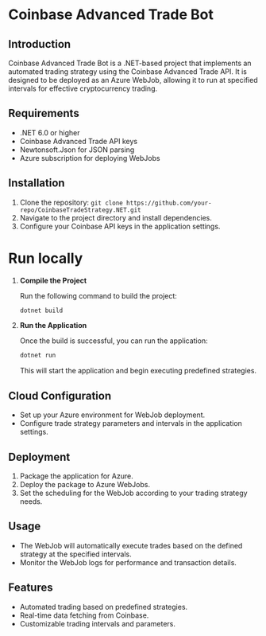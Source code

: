 # Coinbase Advanced Trade Bot

## Introduction

Coinbase Advanced Trade Bot is a .NET-based project that implements an automated trading strategy using the Coinbase Advanced Trade API. It is designed to be deployed as an Azure WebJob, allowing it to run at specified intervals for effective cryptocurrency trading.

## Requirements

- .NET 6.0 or higher
- Coinbase Advanced Trade API keys
- Newtonsoft.Json for JSON parsing
- Azure subscription for deploying WebJobs

## Installation

1. Clone the repository: `git clone https://github.com/your-repo/CoinbaseTradeStrategy.NET.git`
2. Navigate to the project directory and install dependencies.
3. Configure your Coinbase API keys in the application settings.

# Run locally

1. **Compile the Project**

   Run the following command to build the project:

   ```bash
   dotnet build
   ```

2. **Run the Application**

   Once the build is successful, you can run the application:

   ```bash
   dotnet run
   ```

   This will start the application and begin executing predefined strategies.

## Cloud Configuration

- Set up your Azure environment for WebJob deployment.
- Configure trade strategy parameters and intervals in the application settings.

## Deployment

1. Package the application for Azure.
2. Deploy the package to Azure WebJobs.
3. Set the scheduling for the WebJob according to your trading strategy needs.

## Usage

- The WebJob will automatically execute trades based on the defined strategy at the specified intervals.
- Monitor the WebJob logs for performance and transaction details.

## Features

- Automated trading based on predefined strategies.
- Real-time data fetching from Coinbase.
- Customizable trading intervals and parameters.
